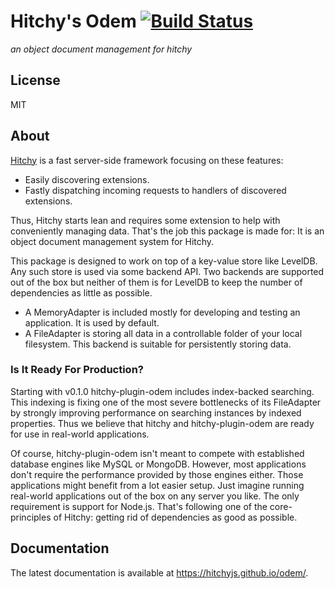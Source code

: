# Hitchy's Odem [![Build Status](https://travis-ci.org/hitchyjs/plugin-odem.svg?branch=master)](https://travis-ci.org/hitchyjs/plugin-odem)

_an object document management for hitchy_

## License

MIT

## About

[Hitchy](https://www.npmjs.com/package/hitchy) is a fast server-side framework focusing on these features:

* Easily discovering extensions.
* Fastly dispatching incoming requests to handlers of discovered extensions.

Thus, Hitchy starts lean and requires some extension to help with conveniently managing data. That's the job this package is made for: It is an object document management system for Hitchy.
 
 This package is designed to work on top of a key-value store like LevelDB. Any such store is used via some backend API. Two backends are supported out of the box but neither of them is for LevelDB to keep the number of dependencies as little as possible.
 
 * A MemoryAdapter is included mostly for developing and testing an application. It is used by default.
 * A FileAdapter is storing all data in a controllable folder of your local filesystem. This backend is suitable for persistently storing data.
 
### Is It Ready For Production?
 
Starting with v0.1.0 hitchy-plugin-odem includes index-backed searching. This indexing is fixing one of the most severe bottlenecks of its FileAdapter by strongly improving performance on searching instances by indexed properties. Thus we believe that hitchy and hitchy-plugin-odem are ready for use in real-world applications. 
 
Of course, hitchy-plugin-odem isn't meant to compete with established database engines like MySQL or MongoDB. However, most applications don't require the performance provided by those engines either. Those applications might benefit from a lot easier setup. Just imagine running real-world applications out of the box on any server you like. The only requirement is support for Node.js. That's following one of the core-principles of Hitchy: getting rid of dependencies as good as possible.

## Documentation

The latest documentation is available at https://hitchyjs.github.io/odem/. 
